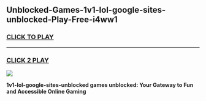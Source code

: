 
## Unblocked-Games-1v1-lol-google-sites-unblocked-Play-Free-i4ww1
<h3>
<a href="https://premium76.site?title=1v1-lol-google-sites-unblocked&ref=10A">CLICK TO PLAY</a></h3>
<hr>

<h3>
<a href="https://premium76.site?title=1v1-lol-google-sites-unblocked&ref=10A">CLICK 2 PLAY</a>
  
</h3>

<a href="https://premium76.site?title=1v1-lol-google-sites-unblocked&ref=10A"><img src="https://clearcache.store/games.png"></a>


**1v1-lol-google-sites-unblocked games unblocked: Your Gateway to Fun and Accessible Online Gaming**
